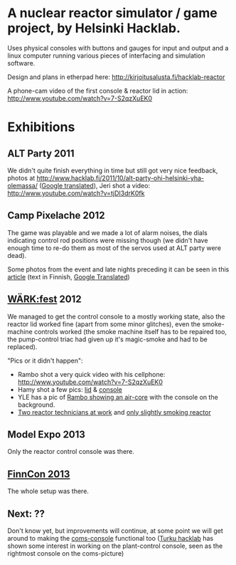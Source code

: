 # A nuclear reactor simulator / game project, by Helsinki Hacklab.

Uses physical consoles with buttons and gauges for input and output and a linux computer running various pieces of interfacing and simulation software.

Design and plans in etherpad here: http://kirjoitusalusta.fi/hacklab-reactor 

A phone-cam video of the first console & reactor lid in action: http://www.youtube.com/watch?v=7-S2qzXuEK0

# Exhibitions

## ALT Party 2011

We didn't quite finish everything in time but still got very nice feedback, photos at http://www.hacklab.fi/2011/10/alt-party-ohi-helsinki-yha-olemassa/ ([Google translated][1]), Jeri shot a video: http://www.youtube.com/watch?v=tjDI3drK0fk

[1]: http://translate.google.com/translate?sl=fi&tl=en&js=n&prev=_t&hl=en&ie=UTF-8&layout=2&eotf=1&u=http%3A%2F%2Fhelsinki.hacklab.fi%2F2011%2F10%2Falt-party-ohi-helsinki-yha-olemassa%2F

## Camp Pixelache 2012

The game was playable and we made a lot of alarm noises, the dials indicating control rod positions were missing though (we didn't have enough time to re-do them as most of the servos used at ALT party were dead).

Some photos from the event and late nights preceding it can be seen in this [article][2] (text in Finnish, [Google Translated][3])

[2]: http://www.mbnet.fi/artikkeli/blogit/mblabra/hacklabin_reaktoripeli_kotitekoinen_t_ernobyl
[3]: http://translate.google.com/translate?hl=en&sl=fi&tl=en&u=http%3A%2F%2Fwww.mbnet.fi%2Fartikkeli%2Fblogit%2Fmblabra%2Fhacklabin_reaktoripeli_kotitekoinen_t_ernobyl

## [WÄRK:fest][wark] 2012

We managed to get the control console to a mostly working state, also the reactor lid worked fine (apart from some minor glitches), even the smoke-machine controls worked (the smoke machine itself has to be
 repaired too, the pump-control triac had given up it's magic-smoke and had to be replaced).
 
"Pics or it didn't happen":

  * Rambo shot a very quick video with his cellphone: http://www.youtube.com/watch?v=7-S2qzXuEK0
  * Hamy shot a few pics: [lid](http://oh4kpn.1g.fi/kuvat/Demopartyt/WarkFest/2012/20121021-DSC_3592.jpg) & [console](http://oh4kpn.1g.fi/kuvat/Demopartyt/WarkFest/2012/20121021-DSC_3596.jpg)
  * YLE has a pic of [Rambo showing an air-core](http://img.yle.fi/uutiset/tekniikka/article6344340.ece/ALTERNATES/w960/warkfest_ydinreaktori_simulaattori.jpg) with the console on the background.
  * [Two reactor technicians at work](http://www.flickr.com/photos/ermuggo/8118672641/in/pool-2089172@N20) and [only slightly smoking reactor](http://www.flickr.com/photos/ermuggo/8118734690/in/pool-2089172@N20)

[wark]: http://www.warkfest.org/en/ 

## Model Expo 2013

Only the reactor control console was there.

## [FinnCon 2013][fc13]

The whole setup was there.

[fc13]: http://2013.finncon.org/


## Next: ??

Don't know yet, but improvements will continue, at some point we will get around to making the [coms-console][coms_jeri] functional too ([Turku hacklab][tku] has shown some interest in working on the plant-control console, seen as the rightmost console on the coms-picture)

[coms_jeri]: http://helsinki.hacklab.fi/wp-content/uploads/2011/10/CIMG7885.jpg
[tku]: http://hacklabturku.org/
